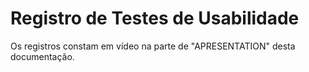 # Registro de Testes de Usabilidade

Os registros constam em vídeo na parte de "APRESENTATION" desta documentação.
